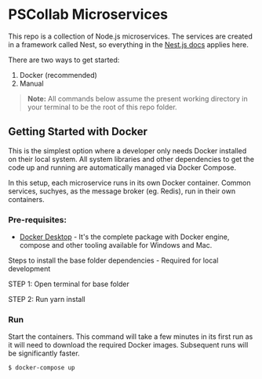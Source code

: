 # PSCollab Microservices

This repo is a collection of Node.js microservices. The services are created in a framework called Nest, so everything in the [Nest.js docs](https://docs.nestjs.com/) applies here.

There are two ways to get started:

1. Docker (recommended)
2. Manual

> **Note:** All commands below assume the present working directory in your terminal to be the root of this repo folder.

## Getting Started with Docker

This is the simplest option where a developer only needs Docker installed on their local system. All system libraries and other dependencies to get the code up and running are automatically managed via Docker Compose.

In this setup, each microservice runs in its own Docker container. Common services, suchyes, as the message broker (eg. Redis), run in their own containers.

### Pre-requisites:

- [Docker Desktop](https://www.docker.com/products/docker-desktop) - It's the complete package with Docker engine, compose and other tooling available for Windows and Mac.

Steps to install the base folder dependencies - Required for local development

STEP 1: Open terminal for base folder

STEP 2: Run yarn install

### Run

Start the containers. This command will take a few minutes in its first run as it will need to download the required Docker images. Subsequent runs will be significantly faster.

```bash
$ docker-compose up
```
